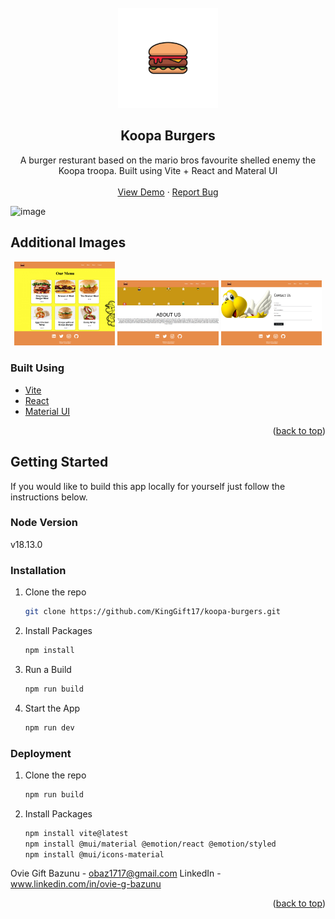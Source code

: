 <div id='top'></div>
<br/>
<div align='center'>
    <a href="https://github.com/github_username/KingGift17">
    <img src='/src/assets/hamburgerlogo.png' alt='Logo' width='160' height='160'>
    </a>
<h2 align="center">Koopa Burgers</h2>

  <p align="center">
    A burger resturant based on the mario bros favourite shelled enemy the Koopa troopa. Built using Vite + React and Materal UI
    <br />
    <br />
    <a href="https://koopa-burgers.vercel.app">View Demo</a>
    ·
    <a href="https://github.com/github_username/KingGift17">Report Bug</a>
  </p>
</div>

<!-- ABOUT THE PROJECT -->

![image](https://github.com/KingGift17/koopa-burgers/assets/47861826/18b2b77c-fa58-4500-99b6-2b0360db5edf)

## Additional Images

<p align='center'>
    <img src='/src/assets/menuImage.png' width='32%'>
    <img src='/src/assets/aboutUsImage.png' width='32%'>
    <img src='/src/assets/contactUsImage.png' width='32%'>
</p>

### Built Using

- [Vite](https://vitejs.dev/)
- [React](https://react.dev/)
- [Material UI](https://mui.com/)

<p align="right">(<a href="#top">back to top</a>)</p>
<!-- GETTING STARTED -->

## Getting Started

If you would like to build this app locally for yourself just follow the instructions below.

### Node Version

v18.13.0

### Installation

1. Clone the repo

   ```bash
   git clone https://github.com/KingGift17/koopa-burgers.git
   ```

2. Install Packages

   ```bash
   npm install
   ```

3. Run a Build

   ```bash
   npm run build
   ```

4. Start the App

   ```bash
   npm run dev
   ```

### Deployment

1. Clone the repo

   ```bash
   npm run build
   ```

2. Install Packages

   ```bash
   npm install vite@latest
   npm install @mui/material @emotion/react @emotion/styled
   npm install @mui/icons-material
   ```

<!-- CONTACT -->

Ovie Gift Bazunu - obaz1717@gmail.com
LinkedIn - www.linkedin.com/in/ovie-g-bazunu

<p align="right">(<a href="#top">back to top</a>)</p>
